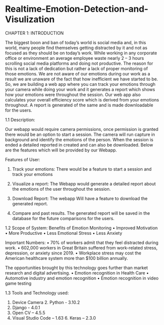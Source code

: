 # Realtime-Emotion-Detection-and-Visulization

CHAPTER 1: INTRODUCTION

The biggest boon and ban of today’s world is social media and, in this world, many people find themselves getting distracted by it and not as focused as they should be on today’s work. While working in any corporate office or environment an average employee waste nearly 2 – 3 hours scrolling social media platforms and doing not productive. The reason for this is not a lack of dedication but rather a lack of proper monitoring of those emotions. We are not aware of our emotions during our work as a result we are unaware of the fact that how inefficient we have started to be. So, we are building a web app where you can track your emotions through your camera while doing your work and it generates a report which shows how your emotions were throughout the session. Our web app also calculates your overall efficiency score which is derived from your emotions throughout. A report is generated of the same and is made downloadable for the users.



1.1	Description:


Our webapp would require camera permissions, once permission is granted there would be an option to start a session. The camera will run capture in background and identify the emotions of the person. When the session is ended a detailed reported in created and can also be downloaded. Below are the features which will be provided by our Webapp.

Features of User:


1)	Track your emotions:
There would be a feature to start a session and track your emotions


2)	Visualize a report:
The Webapp would generate a detailed report about the emotions of the user throughout the session.
 
3)	Download Report:
The webapp Will have a feature to download the generated report.


4)	Compare and past results.
The generated report will be saved in the database for the future comparisons for the users.


1.2	Scope of System:
Benefits of Emotion Monitoring
•	Improved Motivation
•	More Productive
•	Less Emotional Stress
•	Less Anxiety

Important Numbers:
•	70% of workers admit that they feel distracted during work.
•	602,000 workers in Great Britain suffered from work-related stress, depression, or anxiety since 2019.
•	Workplace stress may cost the American healthcare system more than $100 billion annually.

The opportunities brought by this technology goes further than market research and digital advertising.
•	Emotion recognition in Health Care
•	Automotive industry and emotion recognition
•	Emotion recognition in video game testing



1.3	Tools and Technology used:

1. Device Camera 2. Python - 3.10.2
3.	Django - 4.0.1
4.	Open CV – 4.5.5
5.	Visual Studio Code – 1.63 6.  Keras – 2.3.0 
